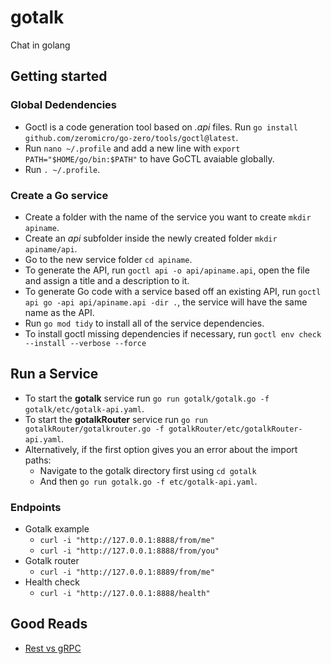 # gotalk
Chat in golang

## Getting started

### Global Dedendencies

- Goctl is a code generation tool based on *.api* files. Run `go install github.com/zeromicro/go-zero/tools/goctl@latest`.
- Run `nano ~/.profile` and add a new line with `export PATH="$HOME/go/bin:$PATH"` to have GoCTL avaiable globally.
- Run `. ~/.profile`.

### Create a Go service

- Create a folder with the name of the service you want to create `mkdir apiname`.
- Create an *api* subfolder inside the newly created folder `mkdir apiname/api`.
- Go to the new service folder `cd apiname`.
- To generate the API, run `goctl api -o api/apiname.api`, open the file and assign a title and a description to it.
- To generate Go code with a service based off an existing API, run `goctl api go -api api/apiname.api -dir .`, the service will have the same name as the API.
- Run `go mod tidy` to install all of the service dependencies.
- To install goctl missing dependencies if necessary, run `goctl env check --install --verbose --force`


## Run a Service

- To start the **gotalk** service run `go run gotalk/gotalk.go -f gotalk/etc/gotalk-api.yaml`.
- To start the **gotalkRouter** service run `go run gotalkRouter/gotalkrouter.go -f gotalkRouter/etc/gotalkRouter-api.yaml`.
- Alternatively, if the first option gives you an error about the import paths:
  - Navigate to the gotalk directory first using `cd gotalk`
  - And then `go run gotalk.go -f etc/gotalk-api.yaml`.


### Endpoints
- Gotalk example
  - `curl -i "http://127.0.0.1:8888/from/me"`
  - `curl -i "http://127.0.0.1:8888/from/you"`
- Gotalk router
  - `curl -i "http://127.0.0.1:8889/from/me"`
- Health check
  - `curl -i "http://127.0.0.1:8888/health"`


## Good Reads

- [Rest vs gRPC](https://blog.postman.com/how-to-choose-http-or-grpc-for-your-next-api/)
